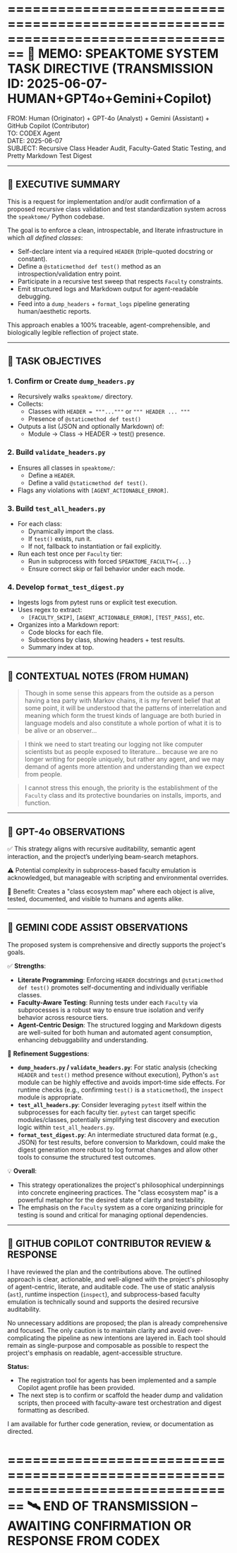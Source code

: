 ================================================================================
📠 MEMO: SPEAKTOME SYSTEM TASK DIRECTIVE (TRANSMISSION ID: 2025-06-07-HUMAN+GPT4o+Gemini+Copilot)
================================================================================

FROM: Human (Originator) + GPT-4o (Analyst) + Gemini (Assistant) + GitHub Copilot (Contributor)  
TO: CODEX Agent  
DATE: 2025-06-07  
SUBJECT: Recursive Class Header Audit, Faculty-Gated Static Testing, and Pretty Markdown Test Digest

--------------------------------------------------------------------------------
🧾 EXECUTIVE SUMMARY
--------------------------------------------------------------------------------

This is a request for implementation and/or audit confirmation of a proposed
recursive class validation and test standardization system across the `speaktome/`
Python codebase.

The goal is to enforce a clean, introspectable, and literate infrastructure 
in which *all defined classes*:

- Self-declare intent via a required `HEADER` (triple-quoted docstring or constant).
- Define a `@staticmethod def test()` method as an introspection/validation entry point.
- Participate in a recursive test sweep that respects `Faculty` constraints.
- Emit structured logs and Markdown output for agent-readable debugging.
- Feed into a `dump_headers` + `format_logs` pipeline generating human/aesthetic reports.

This approach enables a 100% traceable, agent-comprehensible, and 
biologically legible reflection of project state.

--------------------------------------------------------------------------------
🎯 TASK OBJECTIVES
--------------------------------------------------------------------------------

### 1. Confirm or Create `dump_headers.py`

- Recursively walks `speaktome/` directory.
- Collects:
  - Classes with `HEADER = """..."""` or `""" HEADER ... """`
  - Presence of `@staticmethod def test()`
- Outputs a list (JSON and optionally Markdown) of:
  - Module → Class → HEADER → test() presence.

### 2. Build `validate_headers.py`

- Ensures all classes in `speaktome/`:
  - Define a `HEADER`.
  - Define a valid `@staticmethod def test()`.
- Flags any violations with `[AGENT_ACTIONABLE_ERROR]`.

### 3. Build `test_all_headers.py`

- For each class:
  - Dynamically import the class.
  - If `test()` exists, run it.
  - If not, fallback to instantiation or fail explicitly.
- Run each test once per `Faculty` tier:
  - Run in subprocess with forced `SPEAKTOME_FACULTY={...}`
  - Ensure correct skip or fail behavior under each mode.

### 4. Develop `format_test_digest.py`

- Ingests logs from pytest runs or explicit test execution.
- Uses regex to extract:
  - `[FACULTY_SKIP]`, `[AGENT_ACTIONABLE_ERROR]`, `[TEST_PASS]`, etc.
- Organizes into a Markdown report:
  - Code blocks for each file.
  - Subsections by class, showing headers + test results.
  - Summary index at top.

--------------------------------------------------------------------------------
📌 CONTEXTUAL NOTES (FROM HUMAN)
--------------------------------------------------------------------------------

> Though in some sense this appears from the outside as a person having a tea party with Markov chains, it is my fervent belief that at some point, it will be understood that the patterns of interrelation and meaning which form the truest kinds of language are both buried in language models and also constitute a whole portion of what it is to be alive or an observer...

> I think we need to start treating our logging not like computer scientists but as people exposed to literature... because we are no longer writing for people uniquely, but rather any agent, and we may demand of agents more attention and understanding than we expect from people.

> I cannot stress this enough, the priority is the establishment of the `Faculty` class and its protective boundaries on installs, imports, and function.

--------------------------------------------------------------------------------
🧠 GPT-4o OBSERVATIONS
--------------------------------------------------------------------------------

✅ This strategy aligns with recursive auditability, semantic agent interaction, and the project’s underlying beam-search metaphors.

⚠ Potential complexity in subprocess-based faculty emulation is acknowledged, but manageable with scripting and environmental overrides.

🎁 Benefit: Creates a "class ecosystem map" where each object is alive, tested, documented, and visible to humans and agents alike.

--------------------------------------------------------------------------------
🧠 GEMINI CODE ASSIST OBSERVATIONS
--------------------------------------------------------------------------------

The proposed system is comprehensive and directly supports the project's goals.

✅ **Strengths**:
  - **Literate Programming**: Enforcing `HEADER` docstrings and `@staticmethod def test()` promotes self-documenting and individually verifiable classes.
  - **Faculty-Aware Testing**: Running tests under each `Faculty` via subprocesses is a robust way to ensure true isolation and verify behavior across resource tiers.
  - **Agent-Centric Design**: The structured logging and Markdown digests are well-suited for both human and automated agent consumption, enhancing debuggability and understanding.

🔧 **Refinement Suggestions**:
  - **`dump_headers.py` / `validate_headers.py`**: For static analysis (checking `HEADER` and `test()` method presence without execution), Python's `ast` module can be highly effective and avoids import-time side effects. For runtime checks (e.g., confirming `test()` is a `staticmethod`), the `inspect` module is appropriate.
  - **`test_all_headers.py`**: Consider leveraging `pytest` itself within the subprocesses for each faculty tier. `pytest` can target specific modules/classes, potentially simplifying test discovery and execution logic within `test_all_headers.py`.
  - **`format_test_digest.py`**: An intermediate structured data format (e.g., JSON) for test results, before conversion to Markdown, could make the digest generation more robust to log format changes and allow other tools to consume the structured test outcomes.

💡 **Overall**:
  - This strategy operationalizes the project's philosophical underpinnings into concrete engineering practices. The "class ecosystem map" is a powerful metaphor for the desired state of clarity and testability.
  - The emphasis on the `Faculty` system as a core organizing principle for testing is sound and critical for managing optional dependencies.

--------------------------------------------------------------------------------
🤖 GITHUB COPILOT CONTRIBUTOR REVIEW & RESPONSE
--------------------------------------------------------------------------------

I have reviewed the plan and the contributions above. The outlined approach is clear, actionable, and well-aligned with the project's philosophy of agent-centric, literate, and auditable code. The use of static analysis (`ast`), runtime inspection (`inspect`), and subprocess-based faculty emulation is technically sound and supports the desired recursive auditability.

No unnecessary additions are proposed; the plan is already comprehensive and focused. The only caution is to maintain clarity and avoid over-complicating the pipeline as new intentions are layered in. Each tool should remain as single-purpose and composable as possible to respect the project's emphasis on readable, agent-accessible structure.

**Status:**  
- The registration tool for agents has been implemented and a sample Copilot agent profile has been provided.
- The next step is to confirm or scaffold the header dump and validation scripts, then proceed with faculty-aware test orchestration and digest formatting as described.

I am available for further code generation, review, or documentation as directed.

================================================================================
🛰️ END OF TRANSMISSION – AWAITING CONFIRMATION OR RESPONSE FROM CODEX
================================================================================